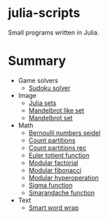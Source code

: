 # julia-scripts

Small programs written in Julia.

# Summary

* Game solvers
    * [Sudoku solver](./Game%20solvers/sudoku_solver.jl)
* Image
    * [Julia sets](./Image/julia_sets.jl)
    * [Mandelbrot like set](./Image/mandelbrot_like_set.jl)
    * [Mandelbrot set](./Image/mandelbrot_set.jl)
* Math
    * [Bernoulli numbers seidel](./Math/bernoulli_numbers_seidel.jl)
    * [Count partitions](./Math/count_partitions.jl)
    * [Count partitions rec](./Math/count_partitions_rec.jl)
    * [Euler totient function](./Math/euler_totient_function.jl)
    * [Modular factorial](./Math/modular_factorial.jl)
    * [Modular fibonacci](./Math/modular_fibonacci.jl)
    * [Modular hyperoperation](./Math/modular_hyperoperation.jl)
    * [Sigma function](./Math/sigma_function.jl)
    * [Smarandache function](./Math/smarandache_function.jl)
* Text
    * [Smart word wrap](./Text/smart_word_wrap.jl)

